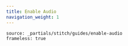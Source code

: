 ```yaml
---
title: Enable Audio
navigation_weight: 1
---
```


```tabbed_content
source: _partials/stitch/guides/enable-audio
frameless: true
```
